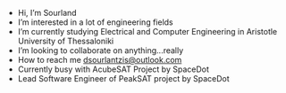 - Hi, I’m Sourland
- I’m interested in a lot of engineering fields
- I’m currently studying Electrical and Computer Engineering in Aristotle University of Thessaloniki
- I’m looking to collaborate on anything...really 
- How to reach me dsourlantzis@outlook.com
- Currently busy with AcubeSAT Project by SpaceDot
- Lead Software Engineer of PeakSAT project by SpaceDot

<!---
Dimitrisou/Dimitrisou is a ✨ special ✨ repository because its `README.md` (this file) appears on your GitHub profile.
You can click the Preview link to take a look at your changes.
--->
